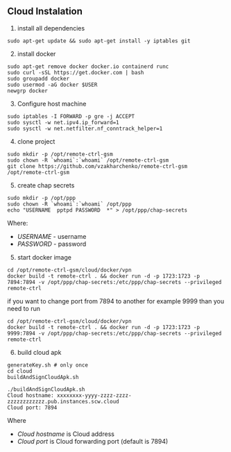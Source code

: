 ## Cloud Instalation

1. install all dependencies
```
sudo apt-get update && sudo apt-get install -y iptables git
```
2. install docker
```
sudo apt-get remove docker docker.io containerd runc
sudo curl -sSL https://get.docker.com | bash
sudo groupadd docker
sudo usermod -aG docker $USER
newgrp docker
```
3. Configure host machine
```
sudo iptables -I FORWARD -p gre -j ACCEPT
sudo sysctl -w net.ipv4.ip_forward=1
sudo sysctl -w net.netfilter.nf_conntrack_helper=1
```
4. clone project
```
sudo mkdir -p /opt/remote-ctrl-gsm
sudo chown -R `whoami`:`whoami` /opt/remote-ctrl-gsm
git clone https://github.com/vzakharchenko/remote-ctrl-gsm /opt/remote-ctrl-gsm
```
5. create chap secrets
```
sudo mkdir -p /opt/ppp
sudo chown -R `whoami`:`whoami` /opt/ppp
echo "USERNAME  pptpd PASSWORD  *" > /opt/ppp/chap-secrets
```
Where:
- *USERNAME* - username
- *PASSWORD* - password
5. start docker image
```
cd /opt/remote-ctrl-gsm/cloud/docker/vpn
docker build -t remote-ctrl . && docker run -d -p 1723:1723 -p 7894:7894 -v /opt/ppp/chap-secrets:/etc/ppp/chap-secrets --privileged remote-ctrl
```
if you want to change port from 7894 to another for example 9999 than you need to run
```
cd /opt/remote-ctrl-gsm/cloud/docker/vpn
docker build -t remote-ctrl . && docker run -d -p 1723:1723 -p 9999:7894 -v /opt/ppp/chap-secrets:/etc/ppp/chap-secrets --privileged remote-ctrl
```

6. build cloud apk
```
generateKey.sh # only once
cd cloud
buildAndSignCloudApk.sh
```
```
./buildAndSignCloudApk.sh
Cloud hostname: xxxxxxxx-yyyy-zzzz-zzzz-zzzzzzzzzzzz.pub.instances.scw.cloud
Cloud port: 7894
```
Where
- *Cloud hostname* is Cloud address
- *Cloud port* is Cloud forwarding port (default is 7894)


